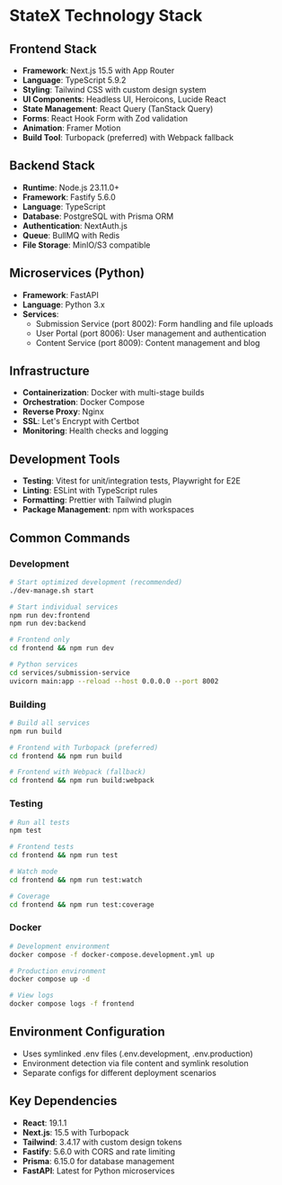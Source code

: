 # StateX Technology Stack

## Frontend Stack
- **Framework**: Next.js 15.5 with App Router
- **Language**: TypeScript 5.9.2
- **Styling**: Tailwind CSS with custom design system
- **UI Components**: Headless UI, Heroicons, Lucide React
- **State Management**: React Query (TanStack Query)
- **Forms**: React Hook Form with Zod validation
- **Animation**: Framer Motion
- **Build Tool**: Turbopack (preferred) with Webpack fallback

## Backend Stack
- **Runtime**: Node.js 23.11.0+
- **Framework**: Fastify 5.6.0
- **Language**: TypeScript
- **Database**: PostgreSQL with Prisma ORM
- **Authentication**: NextAuth.js
- **Queue**: BullMQ with Redis
- **File Storage**: MinIO/S3 compatible

## Microservices (Python)
- **Framework**: FastAPI
- **Language**: Python 3.x
- **Services**:
  - Submission Service (port 8002): Form handling and file uploads
  - User Portal (port 8006): User management and authentication
  - Content Service (port 8009): Content management and blog

## Infrastructure
- **Containerization**: Docker with multi-stage builds
- **Orchestration**: Docker Compose
- **Reverse Proxy**: Nginx
- **SSL**: Let's Encrypt with Certbot
- **Monitoring**: Health checks and logging

## Development Tools
- **Testing**: Vitest for unit/integration tests, Playwright for E2E
- **Linting**: ESLint with TypeScript rules
- **Formatting**: Prettier with Tailwind plugin
- **Package Management**: npm with workspaces

## Common Commands

### Development
```bash
# Start optimized development (recommended)
./dev-manage.sh start

# Start individual services
npm run dev:frontend
npm run dev:backend

# Frontend only
cd frontend && npm run dev

# Python services
cd services/submission-service
uvicorn main:app --reload --host 0.0.0.0 --port 8002
```

### Building
```bash
# Build all services
npm run build

# Frontend with Turbopack (preferred)
cd frontend && npm run build

# Frontend with Webpack (fallback)
cd frontend && npm run build:webpack
```

### Testing
```bash
# Run all tests
npm test

# Frontend tests
cd frontend && npm run test

# Watch mode
cd frontend && npm run test:watch

# Coverage
cd frontend && npm run test:coverage
```

### Docker
```bash
# Development environment
docker compose -f docker-compose.development.yml up

# Production environment
docker compose up -d

# View logs
docker compose logs -f frontend
```

## Environment Configuration
- Uses symlinked .env files (.env.development, .env.production)
- Environment detection via file content and symlink resolution
- Separate configs for different deployment scenarios

## Key Dependencies
- **React**: 19.1.1
- **Next.js**: 15.5 with Turbopack
- **Tailwind**: 3.4.17 with custom design tokens
- **Fastify**: 5.6.0 with CORS and rate limiting
- **Prisma**: 6.15.0 for database management
- **FastAPI**: Latest for Python microservices